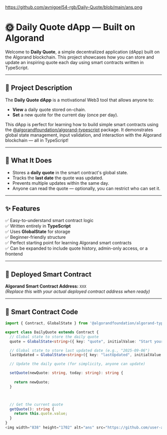 https://github.com/avnigoel54-rgb/Daily-Quote/blob/main/ans.png
# 🌞 Daily Quote dApp — Built on Algorand

Welcome to **Daily Quote**, a simple decentralized application (dApp) built on the Algorand blockchain. This project showcases how you can store and update an inspiring quote each day using smart contracts written in TypeScript.

---

## 📖 Project Description

The **Daily Quote dApp** is a motivational Web3 tool that allows anyone to:
- **View** a daily quote stored on-chain.
- **Set** a new quote for the current day (once per day).

This dApp is perfect for learning how to build simple smart contracts using the [@algorandfoundation/algorand-typescript](https://www.npmjs.com/package/@algorandfoundation/algorand-typescript) package. It demonstrates global state management, input validation, and interaction with the Algorand blockchain — all in TypeScript!

---

## 🚀 What It Does

- Stores a **daily quote** in the smart contract's global state.
- Tracks the **last date** the quote was updated.
- Prevents multiple updates within the same day.
- Anyone can read the quote — optionally, you can restrict who can set it.

---

## ✨ Features

✅ Easy-to-understand smart contract logic  
✅ Written entirely in **TypeScript**  
✅ Uses **GlobalState** for storage  
✅ Beginner-friendly structure  
✅ Perfect starting point for learning Algorand smart contracts  
✅ Can be expanded to include quote history, admin-only access, or a frontend

---

## 🔗 Deployed Smart Contract

**Algorand Smart Contract Address:** `XXX`  
_(Replace this with your actual deployed contract address when ready)_

---

## 🧠 Smart Contract Code

```ts
import { Contract, GlobalState } from '@algorandfoundation/algorand-typescript'

export class DailyQuote extends Contract {
  // Global state to store the daily quote
  quote = GlobalState<string>({ key: "quote", initialValue: "Start your day with a smile!" });

  // Global state to store last updated date (e.g., "2025-09-06")
  lastUpdated = GlobalState<string>({ key: "lastUpdated", initialValue: "" });

  // Update the daily quote (for simplicity, anyone can update)

  setQuote(newQuote: string, today: string): string {
    
    return newQuote;
  }



  // Get the current quote
  getQuote(): string {
    return this.quote.value;
  }
}
<img width="838" height="1702" alt="ans" src="https://github.com/user-attachments/assets/33a0353d-d9a3-47b6-abe8-29c015a0dba4" />
